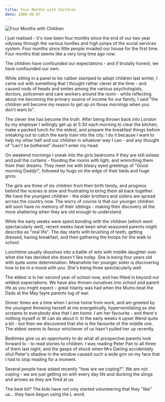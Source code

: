 ```yaml
---
title: Four Months with Children
date: 2008-06-07
---
```


![Four Months with Children](https://source.unsplash.com/y7GlIdTUOvo/1600x900)

I just realised - it's now been four months since the end of our two year odyssey through the various hurdles and high jumps of the social services system. Four months since little people invaded our house for the first time. Four months that seems like a very long time ago now.

The children have confounded our expectations - and if brutally honest, we have confounded our own.

While sitting in a panel to be rubber stamped to adopt children last winter, I came out with something that I thought rather clever at the time - and caused nods of heads and smiles among the various psychologists, doctors, policemen and care workers around the room - while reflecting about me becoming the primary source of income for our family, I said "the children will become my reason to get up on those mornings when you don't want to".

The clever line has become the truth. After being thrown back into London by my employer I willingly get up at 5:30 each morning to clear the kitchen, make a packed lunch for the eldest, and prepare the breakfast things before sneaking out to catch the early train into the city. I do it because I want to help my other half and our children in whatever way I can - and any thought of "can't be bothered" doesn't enter my head.

On weekend mornings I sneak into the girls bedrooms if they are still asleep and pull the curtains - flooding the rooms with light, and wrenching them from their dreams. They meet me with bleary eyed greetings of "Good morning Daddy!", followed by hugs on the edge of their beds and huge grins.

The girls are three of six children from their birth family, and progress behind the scenes is slow and frustrating to bring them all back together. We have the youngest children - the elder brothers and sisters are spread across the country now. The worry of course is that our younger children will soon have no memory of their siblings - making their discovery all the more shattering when they are old enough to understand.

While the early weeks were spent bonding with the children (which went spectacularly well), recent weeks have been what seasoned parents might describe as "real life". The day starts with brushing of teeth, getting dressed, having breakfast, and then gathering the troops for the walk to school.

Lunchtime usually dissolves into a battle of wits with middle daughter over what she has decided she doesn't like today. She is being four years old with quite some determination. Meanwhile her younger sister is discovering how to be in a mood with you. She's being three spectacularly well.

The eldest is in her second year of school now, and has fitted in beyond our wildest expectations. We have also thrown ourselves into school and parent life as you might expect - great hilarity was had when the Mums beat the Dads at the May fayre parents tug of war.

Dinner times are a time when I arrive home from work, and am greeted by the youngest throwing herself at me energetically, hyperventilating as she screams to everybody else that I am home. I am her favourite - and there's nothing myself or W can do about it. In the early weeks it upset Wend quite a bit - but then we discovered that she is the favourite of the middle one. The eldest seems to favour whichever of us hasn't pulled her up recently.

Bedtimes give us an opportunity to do what all prospective parents look forward to - to read stories to children. I was reading Peter Pan to all three of them last night, and the gasps of shock when Mrs Darling accidentally shut Peter's shadow in the window caused such a wide grin on my face that I had to stop reading for a moment.

Several people have asked recently "how are we coping?". We are not coping - we are just getting on with every day life and ducking the slings and arrows as they are fired at us.

The best bit? The kids have not only started volunteering that they "like" us... they have begun using the L word.